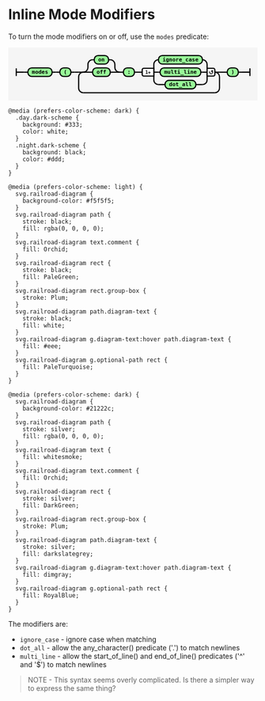 # Inline Mode Modifiers

To turn the mode modifiers on or off, use the `modes` predicate:

<svg xmlns="http://www.w3.org/2000/svg" xmlns:xlink="http://www.w3.org/1999/xlink" class="railroad-diagram" width="643" height="136" viewBox="0 0 643 136">
  <g transform="translate(.5 .5)">
    <g>
      <path d="M20 53v20m0 -10h20"></path>
    </g>
    <path d="M40 63h10"></path>
    <g>
      <path d="M50 63h0"></path>
      <path d="M161 63h0"></path>
      <g class="terminal ">
        <path d="M50 63h0"></path>
        <path d="M112.5 63h0"></path>
        <rect x="50" y="52" width="62.5" height="22" rx="10" ry="10"></rect>
        <text x="81.25" y="67">modes</text>
      </g>
      <path d="M112.5 63h10"></path>
      <path d="M122.5 63h10"></path>
      <g class="terminal ">
        <path d="M132.5 63h0"></path>
        <path d="M161 63h0"></path>
        <rect x="132.5" y="52" width="28.5" height="22" rx="10" ry="10"></rect>
        <text x="146.75" y="67">(</text>
      </g>
    </g>
    <path d="M161 63h10"></path>
    <path d="M171 63h10"></path>
    <g>
      <path d="M181 63h0"></path>
      <path d="M544.5 63h0"></path>
      <path d="M181 63h12"></path>
      <g>
        <path d="M193 63h0"></path>
        <path d="M532.5 63h0"></path>
        <g>
          <path d="M193 63h0"></path>
          <path d="M286.5 63h0"></path>
          <path d="M193 63a12 12 0 0 0 12 -12v-8a12 12 0 0 1 12 -12"></path>
          <g class="terminal ">
            <path d="M217 31h4.25"></path>
            <path d="M258.25 31h4.25"></path>
            <rect x="221.25" y="20" width="37" height="22" rx="10" ry="10"></rect>
            <text x="239.75" y="35">on</text>
          </g>
          <path d="M262.5 31a12 12 0 0 1 12 12v8a12 12 0 0 0 12 12"></path>
          <path d="M193 63h24"></path>
          <g class="terminal ">
            <path d="M217 63h0"></path>
            <path d="M262.5 63h0"></path>
            <rect x="217" y="52" width="45.5" height="22" rx="10" ry="10"></rect>
            <text x="239.75" y="67">off</text>
          </g>
          <path d="M262.5 63h24"></path>
        </g>
        <path d="M286.5 63h10"></path>
        <g class="terminal ">
          <path d="M296.5 63h0"></path>
          <path d="M325 63h0"></path>
          <rect x="296.5" y="52" width="28.5" height="22" rx="10" ry="10"></rect>
          <text x="310.75" y="67">:</text>
        </g>
        <path d="M325 63h10"></path>
        <path d="M335 63h10"></path>
        <g>
          <path d="M345 63h0"></path>
          <path d="M532.5 63h0"></path>
          <path d="M375 63v-20a12 12 0 0 1 12 -12"></path>
          <g class="terminal ">
            <path d="M387 31h0"></path>
            <path d="M500.5 31h0"></path>
            <rect x="387" y="20" width="113.5" height="22" rx="10" ry="10"></rect>
            <text x="443.75" y="35">ignore&#95;case</text>
          </g>
          <path d="M500.5 31a12 12 0 0 1 12 12v10"></path>
          <path d="M375 63h12"></path>
          <g class="terminal ">
            <path d="M387 63h4.25"></path>
            <path d="M496.25 63h4.25"></path>
            <rect x="391.25" y="52" width="105" height="22" rx="10" ry="10"></rect>
            <text x="443.75" y="67">multi&#95;line</text>
          </g>
          <path d="M500.5 63h12"></path>
          <path d="M375 63v20a12 12 0 0 0 12 12"></path>
          <g class="terminal ">
            <path d="M387 95h17"></path>
            <path d="M483.5 95h17"></path>
            <rect x="404" y="84" width="79.5" height="22" rx="10" ry="10"></rect>
            <text x="443.75" y="99">dot&#95;all</text>
          </g>
          <path d="M500.5 95a12 12 0 0 0 12 -12v-20"></path>
          <g class="diagram-text">
            <title>take&#32;one&#32;or&#32;more&#32;branches,&#32;once&#32;each,&#32;in&#32;any&#32;order</title>
            <path d="M 375 53 h -26 a 4 4 0 0 0 -4 4 v 12 a 4 4 0 0 0 4 4 h 26 z" class="diagram-text"></path>
            <text x="360" y="67" class="diagram-text">1+</text>
            <path d="M 512.5 53 h 16 a 4 4 0 0 1 4 4 v 12 a 4 4 0 0 1 -4 4 h -16 z" class="diagram-text"></path>
            <path d="M 519.5 61 a 4 4 0 1 0 6 -1 m 2.75 -1 h -4 v 4 m 0 -3 h 2" style="stroke-width: 1.75"></path>
          </g>
        </g>
      </g>
      <path d="M532.5 63h12"></path>
      <path d="M193 63a12 12 0 0 0 -12 12v29a12 12 0 0 0 12 12"></path>
      <g>
        <path d="M193 116h339.5"></path>
      </g>
      <path d="M532.5 116a12 12 0 0 0 12 -12v-29a12 12 0 0 0 -12 -12"></path>
    </g>
    <path d="M544.5 63h10"></path>
    <path d="M554.5 63h10"></path>
    <g class="terminal ">
      <path d="M564.5 63h0"></path>
      <path d="M593 63h0"></path>
      <rect x="564.5" y="52" width="28.5" height="22" rx="10" ry="10"></rect>
      <text x="578.75" y="67">)</text>
    </g>
    <path d="M593 63h10"></path>
    <path d="M 603 63 h 20 m 0 -10 v 20"></path>
  </g>
  <style>
    svg.railroad-diagram {
      background-color: #f5f5f5;
    }
    svg.railroad-diagram path {
      stroke-width: 3;
      stroke: black;
      fill: rgba(0, 0, 0, 0);
    }
    svg.railroad-diagram text {
      font: bold 14px monospace;
      text-anchor: middle;
      white-space: pre;
    }
    svg.railroad-diagram text.diagram-text {
      font-size: 12px;
    }
    svg.railroad-diagram text.diagram-arrow {
      font-size: 16px;
    }
    svg.railroad-diagram text.label {
      text-anchor: start;
    }
    svg.railroad-diagram text.comment {
      font: bold 12px monospace;
      fill: Orchid;
    }
    svg.railroad-diagram rect {
      stroke-width: 3;
      stroke: black;
      fill: PaleGreen;
    }
    svg.railroad-diagram rect.group-box {
      stroke: Plum;
      stroke-dasharray: 10 5;
      fill: none;
    }
    svg.railroad-diagram path.diagram-text {
      stroke-width: 3;
      stroke: black;
      fill: white;
      cursor: help;
    }
    svg.railroad-diagram g.diagram-text:hover path.diagram-text {
      fill: #eee;
    }
    svg.railroad-diagram g.optional-path rect {
      fill: PaleTurquoise;
    }
    
    @media (prefers-color-scheme: dark) {
      .day.dark-scheme {
        background: #333;
        color: white;
      }
      .night.dark-scheme {
        background: black;
        color: #ddd;
      }
    }
    
    @media (prefers-color-scheme: light) {
      svg.railroad-diagram {
        background-color: #f5f5f5;
      }
      svg.railroad-diagram path {
        stroke: black;
        fill: rgba(0, 0, 0, 0);
      }
      svg.railroad-diagram text.comment {
        fill: Orchid;
      }
      svg.railroad-diagram rect {
        stroke: black;
        fill: PaleGreen;
      }
      svg.railroad-diagram rect.group-box {
        stroke: Plum;
      }
      svg.railroad-diagram path.diagram-text {
        stroke: black;
        fill: white;
      }
      svg.railroad-diagram g.diagram-text:hover path.diagram-text {
        fill: #eee;
      }
      svg.railroad-diagram g.optional-path rect {
        fill: PaleTurquoise;
      }
    }
    
    @media (prefers-color-scheme: dark) {
      svg.railroad-diagram {
        background-color: #21222c;
      }
      svg.railroad-diagram path {
        stroke: silver;
        fill: rgba(0, 0, 0, 0);
      }
      svg.railroad-diagram text {
        fill: whitesmoke;
      }
      svg.railroad-diagram text.comment {
        fill: Orchid;
      }
      svg.railroad-diagram rect {
        stroke: silver;
        fill: DarkGreen;
      }
      svg.railroad-diagram rect.group-box {
        stroke: Plum;
      }
      svg.railroad-diagram path.diagram-text {
        stroke: silver;
        fill: darkslategrey;
      }
      svg.railroad-diagram g.diagram-text:hover path.diagram-text {
        fill: dimgray;
      }
      svg.railroad-diagram g.optional-path rect {
        fill: RoyalBlue;
      }
    }
  </style>
</svg>

The modifiers are:

- `ignore_case` - ignore case when matching
- `dot_all` - allow the any_character() predicate ('.') to match newlines
- `multi_line` - allow the start_of_line() and end_of_line() predicates ('^' and '$') to match newlines

> NOTE - This syntax seems overly complicated. Is there a simpler way to express the same thing?